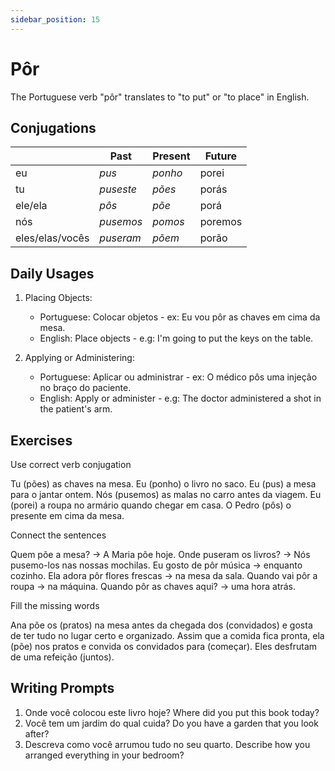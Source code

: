 ```yaml
---
sidebar_position: 15
---
```


# Pôr

The Portuguese verb "pôr" translates to "to put" or "to place" in English.

## Conjugations

|                 | Past      | Present | Future  |
| --------------- | --------- | ------- | ------- |
| eu              | _pus_     | _ponho_ | porei   |
| tu              | _puseste_ | _pões_  | porás   |
| ele/ela         | _pôs_     | _põe_   | porá    |
| nós             | _pusemos_ | _pomos_ | poremos |
| eles/elas/vocês | _puseram_ | _põem_  | porão   |

## Daily Usages

1. Placing Objects:

   - Portuguese: Colocar objetos - ex: Eu vou pôr as chaves em cima da mesa.
   - English: Place objects - e.g: I'm going to put the keys on the table.

2. Applying or Administering:

   - Portuguese: Aplicar ou administrar - ex: O médico pôs uma injeção no braço do paciente.
   - English: Apply or administer - e.g: The doctor administered a shot in the patient's arm.

## Exercises

Use correct verb conjugation

Tu (pões) as chaves na mesa.
Eu (ponho) o livro no saco.
Eu (pus) a mesa para o jantar ontem.
Nós (pusemos) as malas no carro antes da viagem.
Eu (porei) a roupa no armário quando chegar em casa.
O Pedro (pôs) o presente em cima da mesa.

Connect the sentences

Quem põe a mesa? -> A Maria põe hoje.
Onde puseram os livros? -> Nós pusemo-los nas nossas mochilas.
Eu gosto de pôr música -> enquanto cozinho.
Ela adora pôr flores frescas -> na mesa da sala.
Quando vai pôr a roupa -> na máquina.
Quando pôr as chaves aqui? -> uma hora atrás.

Fill the missing words

Ana põe os (pratos) na mesa antes da chegada dos (convidados) e gosta de ter tudo no lugar certo e organizado. Assim que a comida fica pronta, ela (põe) nos pratos e convida os convidados para (começar). Eles desfrutam de uma refeição (juntos).

## Writing Prompts

1. Onde você colocou este livro hoje? Where did you put this book today?
2. Você tem um jardim do qual cuida? Do you have a garden that you look after?
3. Descreva como você arrumou tudo no seu quarto. Describe how you arranged everything in your bedroom?
